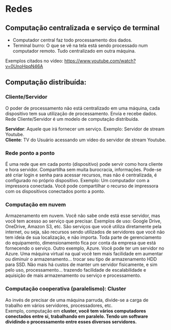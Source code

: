 # Redes

## Computação centralizada e serviço de terminal

* Computador central faz todo processamento dos dados.
* Terminal burro: O que se vê na tela está sendo processado num computador remoto. Tudo centralizado em outra máquina.

Exemplos citados no vídeo: https://www.youtube.com/watch?v=0UnoHpqN46A

## Computação distribuída:
### Cliente/Servidor

O poder de processamento não está centralizado em uma máquina, cada dispositivo tem sua utilização de processamento. Envia e recebe dados. Rede Cliente/Servidor é um modelo de computação distribuída.

**Servidor**: Aquele que irá fornecer um serviço. Exemplo: Servidor de stream Youtube.  
**Cliente**: TV do Usuário acessando um vídeo do servidor de stream Youtube.  

### Rede ponto a ponto

É uma rede que em cada ponto (dispositivo) pode servir como hora cliente e hora servidor. Compartilha sem muita burocracia, informações. Pode-se até criar login e senha para acessar recursos, mas não é centralizada, é configurado no próprio dispositivo. Exemplo: Um computador com a impressora conectada. Você pode compartilhar o recurso de impressora com os dispositivos conectados ponto a ponto.

### Computação em nuvem

Armazenamento em nuvem. Você não sabe onde está esse servidor, mas você tem acesso ao serviço que precisar. Exemplos de uso: Google Drive, OneDrive, Amazon S3, etc.
São serviços que você utiliza diretamente pela internet, ou seja, são recursos sendo utilizados de servidores que você não tem ideia de sua localização, e não importa. Toda parte de gerenciamento do equipamento, dimensionamento fica por conta da empresa que está fornecendo o serviço. Outro exemplo, Azure. Você pode ter um servidor no Azure. Uma máquina virtual na qual você tem mais facilidade em aumentar ou diminuir o armazenamento... trocar seu tipo de armazenamento HDD para SSD. Não mais há custos de manter um servidor fisicamente, e sim pelo uso, processamento... trazendo facilidade de escalabilidade e aquisição de mais armazenamento ou serviço e processamento.

### Computação cooperativa (paralelismo): Cluster

Ao invés de precisar de uma máquina parruda, divide-se a carga de trabalho em vários servidores, processadores, etc.  
Exemplo, computação em **cluster, você tem vários computadores conectados entre si, trabalhando em paralelo. Tendo um software dividindo o processamento entre esses diversos servidores.**